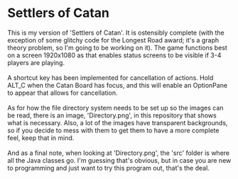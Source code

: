 <h1>Settlers of Catan</h1>
This is my version of 'Settlers of Catan'. It is ostensibly complete (with the exception of some glitchy code for the Longest Road award; it's a graph theory problem, so I'm going to be working on it). The game functions best on a screen 1920x1080 as that enables status screens to be visible if 3-4 players are playing.
<br><br>A shortcut key has been implemented for cancellation of actions. Hold ALT_C when the Catan Board has focus, and this will enable an OptionPane to appear that allows for cancellation.
<br><br>As for how the file directory system needs to be set up so the images can be read, there is an image, 'Directory.png', in this repository that shows what is necessary. Also, a lot of the images have transparent backgrounds, so if you decide to mess with them to get them to have a more complete feel, keep that in mind.
<br><br>And as a final note, when looking at 'Directory.png', the 'src' folder is where all the Java classes go. I'm guessing that's obvious, but in case you are new to programming and just want to try this program out, that's the deal.
